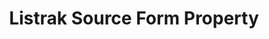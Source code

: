 ---
# -------------------------- #
#        CONTENT TYPE        #
# -------------------------- #

product-type: "connect"
content-type: "api-form"
form-type: "source"
key: "source-form-properties-listrak-object"


# -------------------------- #
#        OBJECT INFO         #
# -------------------------- #

title: "Listrak Source Form Property"
api-type: "platform.listrak"
display-name: "Listrak"

source-type: "saas"
docs-name: "listrak"

description: ""


# -------------------------- #
#      OBJECT ATTRIBUTES     #
# -------------------------- #

uses-start-date: true

object-attributes:
  - name: "password"
    type: "string"
    required: true
    description: "The password associated with the Listrak user."
    value: "{{ sample-property-data.password }}"

  - name: "username"
    type: "string"
    required: true
    description: "The user's Listrak username."
    value: "{{ sample-property-data.user }}"
---